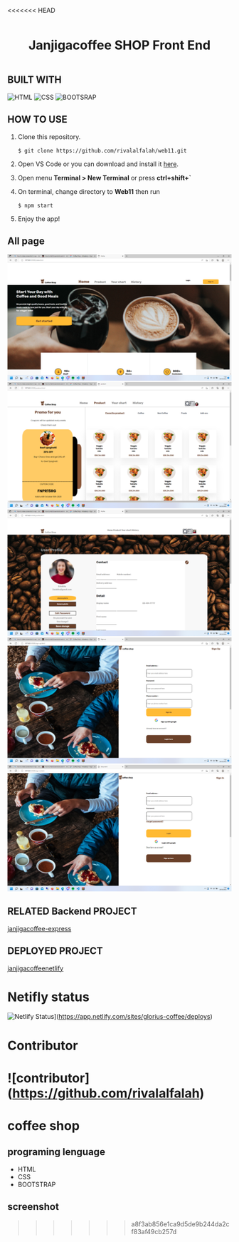 <<<<<<< HEAD
<div style="display: flex;
    justify-content: center;
    align-items: center;">

# Janjigacoffee SHOP Front End

</div>

## BUILT WITH

![HTML](https://img.shields.io/badge/html-18-brightgreen)
![CSS](https://img.shields.io/badge/css-4-lightgrey)
![BOOTSRAP](https://img.shields.io/badge/bootstrap-14-blue)


## HOW TO USE
1. Clone this repository.
    ```
    $ git clone https://github.com/rivalalfalah/web11.git
    ```

2. Open VS Code or you can download and install it [here](https://code.visualstudio.com/).

3. Open menu **Terminal > New Terminal** or press **ctrl+shift+`** 

4. On terminal, change directory to **Web11** then run 
    ```
    $ npm start
    ```

5. Enjoy the app!

## All page
![Home page](./screenshot/Screenshot%20(4).png)
![Product](./screenshot/Screenshot%20(5).png)
![Profile](./screenshot/Screenshot%20(6).png)
![Sign up](./screenshot/Screenshot%20(7).png)
![login](./screenshot/Screenshot%20(8).png)


## RELATED Backend PROJECT
[janjigacoffee-express](https://github.com/rivalalfalah/janjigacoffee.git)

## DEPLOYED PROJECT
[janjigacoffeenetlify](https://glorius-coffee.netlify.app/)

# Netifly status
![Netlify Status](https://api.netlify.com/api/v1/badges/b1894444-7094-408d-b077-734e2c6a358e/deploy-status)](https://app.netlify.com/sites/glorius-coffee/deploys)

# Contributor

![contributor] (https://github.com/rivalalfalah)
=======
# coffee shop

## programing lenguage

- HTML
- CSS
- BOOTSTRAP

## screenshot

>>>>>>> a8f3ab856e1ca9d5de9b244da2cf83af49cb257d
